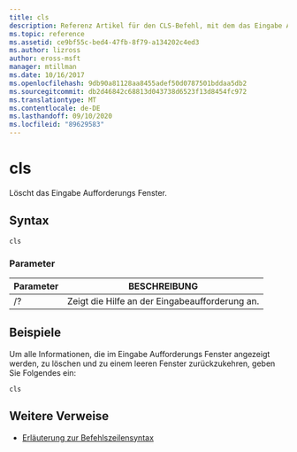 ```yaml
---
title: cls
description: Referenz Artikel für den CLS-Befehl, mit dem das Eingabe Aufforderungs Fenster gelöscht wird.
ms.topic: reference
ms.assetid: ce9bf55c-bed4-47fb-8f79-a134202c4ed3
ms.author: lizross
author: eross-msft
manager: mtillman
ms.date: 10/16/2017
ms.openlocfilehash: 9db90a81128aa8455adef50d0787501bddaa5db2
ms.sourcegitcommit: db2d46842c68813d043738d6523f13d8454fc972
ms.translationtype: MT
ms.contentlocale: de-DE
ms.lasthandoff: 09/10/2020
ms.locfileid: "89629583"
---
```

# <a name="cls"></a>cls

Löscht das Eingabe Aufforderungs Fenster.

## <a name="syntax"></a>Syntax

```
cls
```

### <a name="parameters"></a>Parameter

| Parameter | BESCHREIBUNG |
| --------- | ----------- |
| /? | Zeigt die Hilfe an der Eingabeaufforderung an. |

## <a name="examples"></a>Beispiele

Um alle Informationen, die im Eingabe Aufforderungs Fenster angezeigt werden, zu löschen und zu einem leeren Fenster zurückzukehren, geben Sie Folgendes ein:

```
cls
```

## <a name="additional-references"></a>Weitere Verweise

- [Erläuterung zur Befehlszeilensyntax](command-line-syntax-key.md)